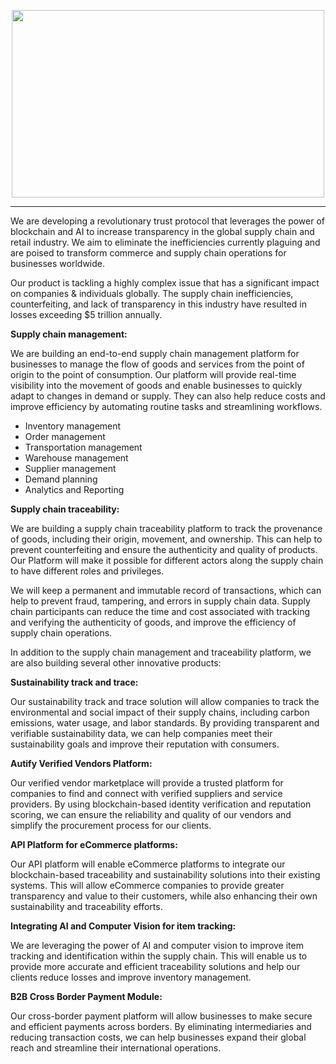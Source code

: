 <p align="center">

<a href="https://autifynetwork.com/">
<img src="https://i.postimg.cc/Y2sbvn1R/Full-Logo-light.jpg" width = 500 height = 300/>
</a>
<hr>
</p>

We are developing a revolutionary trust protocol that leverages the power of blockchain and AI to increase transparency in the global supply chain and retail industry. We aim to eliminate the inefficiencies currently plaguing and are poised to transform commerce and supply chain operations for businesses worldwide. 

Our product is tackling a highly complex issue that has a significant impact on companies & individuals globally. The supply chain inefficiencies, counterfeiting, and lack of transparency in this industry have resulted in losses exceeding $5 trillion annually.

**Supply chain management:**

We are building an end-to-end supply chain management platform for businesses to manage the flow of goods and services from the point of origin to the point of consumption. Our platform will provide real-time visibility into the movement of goods and enable businesses to quickly adapt to changes in demand or supply. They can also help reduce costs and improve efficiency by automating routine tasks and streamlining workflows.

* Inventory management
* Order management
* Transportation management
* Warehouse management
* Supplier management
* Demand planning
* Analytics and Reporting

**Supply chain traceability:**

We are building a supply chain traceability platform to track the provenance of goods, including their origin, movement, and ownership. This can help to prevent counterfeiting and ensure the authenticity and quality of products. Our Platform will make it possible for different actors along the supply chain to have different roles and privileges.

We will keep a permanent and immutable record of transactions, which can help to prevent fraud, tampering, and errors in supply chain data. Supply chain participants can reduce the time and cost associated with tracking and verifying the authenticity of goods, and improve the efficiency of supply chain operations.

In addition to the supply chain management and traceability platform, we are also building several other innovative products:

**Sustainability track and trace:** 

Our sustainability track and trace solution will allow companies to track the environmental and social impact of their supply chains, including carbon emissions, water usage, and labor standards. By providing transparent and verifiable sustainability data, we can help companies meet their sustainability goals and improve their reputation with consumers.

**Autify Verified Vendors Platform:** 

Our verified vendor marketplace will provide a trusted platform for companies to find and connect with verified suppliers and service providers. By using blockchain-based identity verification and reputation scoring, we can ensure the reliability and quality of our vendors and simplify the procurement process for our clients.

**API Platform for eCommerce platforms:** 

Our API platform will enable eCommerce platforms to integrate our blockchain-based traceability and sustainability solutions into their existing systems. This will allow eCommerce companies to provide greater transparency and value to their customers, while also enhancing their own sustainability and traceability efforts.

**Integrating AI and Computer Vision for item tracking:** 

We are leveraging the power of AI and computer vision to improve item tracking and identification within the supply chain. This will enable us to provide more accurate and efficient traceability solutions and help our clients reduce losses and improve inventory management.

**B2B Cross Border Payment Module:** 

Our cross-border payment platform will allow businesses to make secure and efficient payments across borders. By eliminating intermediaries and reducing transaction costs, we can help businesses expand their global reach and streamline their international operations.
